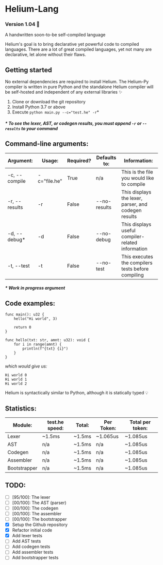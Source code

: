 
# Helium-Lang
### Version 1.04 :tada:

A handwritten soon-to-be self-compiled language

Helium's goal is to bring declarative yet powerful
code to compiled languages. There are a lot of great
compiled languages, yet not many are declarative, let alone
without their flaws.

## Getting started
No external dependencies are required to install Helium. The Helium-Py
compiler is written in pure Python and the standalone Helium compiler
will be self-hosted and independent of any external libraries :sparkles:

1. Clone or download the git repository
2. Install Python 3.7 or above
3. Execute `python main.py --c="test.he" -r`*

##### * To see the lexer, AST, or codegen results, you must append `-r` or `--results` to your command

## Command-line arguments:
| Argument:     | Usage:       | Required? | Defaults to: | Information:                                         |
|---------------|--------------|-----------|--------------|------------------------------------------------------|
| -c, --compile | -c="file.he" | True      | n/a          | This is the file you would like to compile           |
| -r, --results | -r           | False     | --no-results | This displays the lexer, parser, and codegen results |
| -d, --debug*  | -d           | False     | --no-debug   | This displays useful compiler-related information    |
| -t, --test    | -t           | False     | --no-test    | This executes the compilers tests before compiling   |

##### * Work in progress argument

## Code examples:

```
func main(): u32 {
    hello("Hi world", 3)

    return 0
}

func hello(txt: str, amnt: u32): void {
    for i in range(amnt) {
        println(f"{txt} {i}")
    }
}
```

_which would give us:_

```
Hi world 0
Hi world 1
Hi world 2
```

Helium is syntactically similar to Python, although it is statically typed :bulb:


## Statistics:
| Module:      | test.he speed: | Total: | Per Token: | Total per token: |
|--------------|----------------|--------|------------|------------------|
| Lexer        | ~1.5ms         | ~1.5ms | ~1.065us   | ~1.085us         |
| AST          | n/a            | ~1.5ms | n/a        | ~1.085us         |
| Codegen      | n/a            | ~1.5ms | n/a        | ~1.085us         |
| Assembler    | n/a            | ~1.5ms | n/a        | ~1.085us         |
| Bootstrapper | n/a            | ~1.5ms | n/a        | ~1.085us         |

## TODO:
  - [ ] [95/100]: The lexer
  - [ ] [00/100]: The AST (parser)
  - [ ] [00/100]: The codegen
  - [ ] [00/100]: The assembler
  - [ ] [00/100]: The bootstrapper
  - [x] Setup the Github repository
  - [x] Refactor initial code
  - [x] Add lexer tests
  - [ ] Add AST tests
  - [ ] Add codegen tests
  - [ ] Add assembler tests
  - [ ] Add bootstrapper tests
